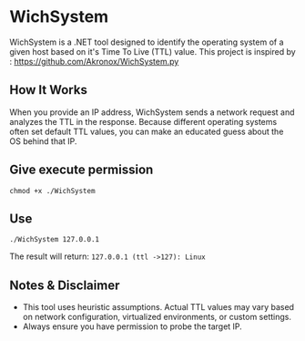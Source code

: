 # WichSystem
WichSystem is a .NET tool designed to identify the operating system of a given host based on it's Time To Live (TTL) value.
This project is inspired by : https://github.com/Akronox/WichSystem.py

## How It Works
When you provide an IP address, WichSystem sends a network request and analyzes the TTL in the response. Because different operating systems often set default TTL values, you can make an educated guess about the OS behind that IP.

## Give execute permission
`chmod +x ./WichSystem`

## Use
`./WichSystem 127.0.0.1`

The result will return:
`127.0.0.1 (ttl ->127): Linux`

## Notes & Disclaimer
+ This tool uses heuristic assumptions. Actual TTL values may vary based on network configuration, virtualized environments, or custom settings.
+ Always ensure you have permission to probe the target IP.